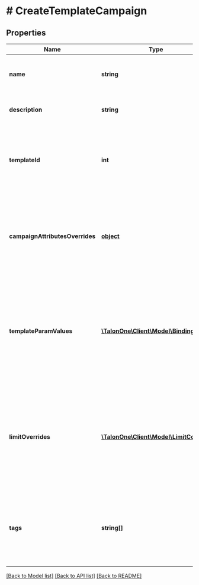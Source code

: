 # # CreateTemplateCampaign

## Properties

Name | Type | Description | Notes
------------ | ------------- | ------------- | -------------
**name** | **string** | A user-facing name for this campaign. | 
**description** | **string** | A detailed description of the campaign. | [optional] 
**templateId** | **int** | The ID of the Campaign Template which will be used in order to create the Campaign. | 
**campaignAttributesOverrides** | [**object**](.md) | Custom Campaign Attributes. If the Campaign Template defines the same values, they will be overridden. | [optional] 
**templateParamValues** | [**\TalonOne\Client\Model\Binding[]**](Binding.md) | Actual values to replace the template placeholder values in the Ruleset bindings. Values for all Template Parameters must be provided. | [optional] 
**limitOverrides** | [**\TalonOne\Client\Model\LimitConfig[]**](LimitConfig.md) | Limits for this Campaign. If the Campaign Template or Application define default values for the same limits, they will be overridden. | [optional] 
**tags** | **string[]** | A list of tags for the campaign. If the campaign template has tags, they will be overridden by this list. | [optional] 

[[Back to Model list]](../../README.md#documentation-for-models) [[Back to API list]](../../README.md#documentation-for-api-endpoints) [[Back to README]](../../README.md)


